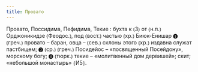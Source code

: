 ```yaml
---
title: Провато
---
```


Провато, Поссидима, Пефидима, Текие
: бухта к ⦅З⦆ от ⦅н.п.⦆ Орджоникидзе ⦅Феодос.⦆, под ⦅вост.⦆ частью ⦅хр.⦆ Биюк-Енишар ❶ ⦅греч.⦆ провато – баран, овца – ⦅сев.⦆ склоны этого ⦅хр.⦆ издавна служат пастбищем; ❷ ⦅ср.⦆ ⦅греч.⦆ Посидейос – «посвященный Посейдону», морскому богу; ❹ ⦅тюрк.⦆ текие – «молитвенный дом дервишей»; скит; «небольшой монастырь» ⦃И5⦄.
